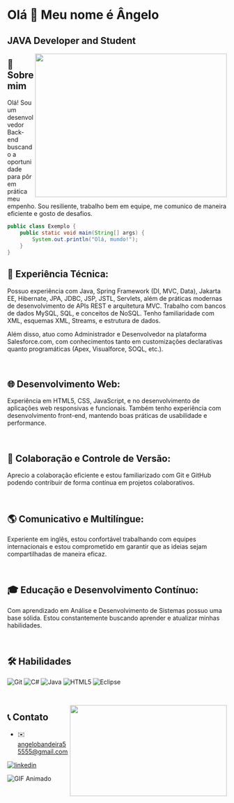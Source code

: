 Olá 👋 Meu nome é Ângelo
=======================

JAVA Developer and Student
------------
<p>
<img src="https://raw.githubusercontent.com/abhisheknaiidu/abhisheknaiidu/master/code.gif" width="440" height="330" align="right"/>
    
## 🚀 Sobre mim
Olá! Sou um desenvolvedor Back-end buscando a oportunidade para pôr em prática meu empenho. Sou resiliente, trabalho bem em equipe, me comunico de maneira eficiente e gosto de desafios.

```java
public class Exemplo {
    public static void main(String[] args) {
        System.out.println("Olá, mundo!");
    }
}
```
 
</p>

## 💼 Experiência Técnica:
Possuo experiência com Java, Spring Framework (DI, MVC, Data), Jakarta EE, Hibernate, JPA, JDBC, JSP, JSTL, Servlets, além de práticas modernas de desenvolvimento de APIs REST e arquitetura MVC.
Trabalho com bancos de dados MySQL, SQL, e conceitos de NoSQL. Tenho familiaridade com XML, esquemas XML, Streams, e estrutura de dados.

Além disso, atuo como Administrador e Desenvolvedor na plataforma Salesforce.com, com conhecimentos tanto em customizações declarativas quanto programáticas (Apex, Visualforce, SOQL, etc.).

&nbsp;
## 🌐 Desenvolvimento Web:
Experiência em HTML5, CSS, JavaScript, e no desenvolvimento de aplicações web responsivas e funcionais. Também tenho experiência com desenvolvimento front-end, mantendo boas práticas de usabilidade e performance.

&nbsp;
## 🔗 Colaboração e Controle de Versão:
Aprecio a colaboração eficiente e estou familiarizado com Git e GitHub podendo contribuir de forma contínua em projetos colaborativos.

&nbsp;
## 🌎 Comunicativo e Multilíngue:
Experiente em inglês, estou confortável trabalhando com equipes internacionais e estou comprometido em garantir que as ideias sejam compartilhadas de maneira eficaz.

&nbsp;
## 🎓 Educação e Desenvolvimento Contínuo:
Com aprendizado em Análise e Desenvolvimento de Sistemas possuo uma base sólida. Estou constantemente buscando aprender e atualizar minhas habilidades.

&nbsp;
## 🛠 Habilidades
![Git](https://img.shields.io/badge/git-%23F05033.svg?style=for-the-badge&logo=git&logoColor=white)
![C#](https://img.shields.io/badge/c%23-%23239120.svg?style=for-the-badge&logo=c-sharp&logoColor=white)
![Java](https://img.shields.io/badge/java-%23ED8B00.svg?style=for-the-badge&logo=openjdk&logoColor=white) 
![HTML5](https://img.shields.io/badge/html5-%23E34F26.svg?style=for-the-badge&logo=html5&logoColor=white)
![Eclipse](https://img.shields.io/badge/Eclipse-FE7A16.svg?style=for-the-badge&logo=Eclipse&logoColor=white)

&nbsp;

<img src="https://media.tenor.com/1Wi0B03o12MAAAAC/steinsgate-thumbs-up.gif" width="360" height="209" align="right"/>

## 📞 Contato
* ✉️   [angelobandeira55555@gmail.com](mailto:angelobandeira55555@gmail.com)

[![linkedin](https://img.shields.io/badge/linkedin-0A66C2?style=for-the-badge&logo=linkedin&logoColor=white)](https://www.linkedin.com/in/angelobages/)

![GIF Animado](https://raw.githubusercontent.com/mayhemantt/mayhemantt/Update/svg/Bottom.svg)
